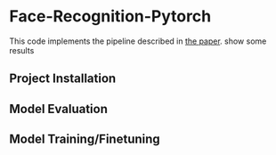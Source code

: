 # Face-Recognition-Pytorch

This code implements the pipeline described in  [the paper]().
show some results

## Project Installation

## Model Evaluation

## Model Training/Finetuning